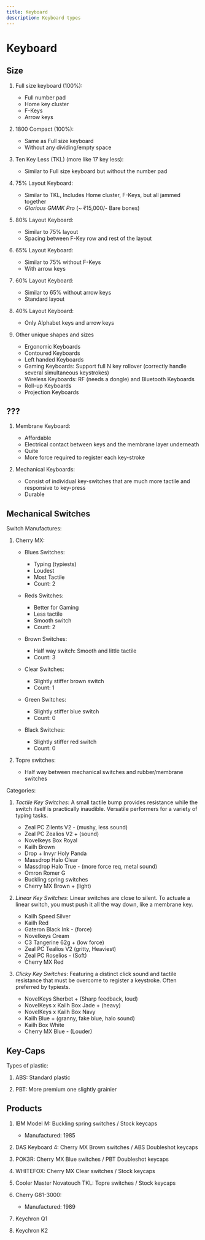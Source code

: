 ```yaml
---
title: Keyboard
description: Keyboard types
---
```


# Keyboard

## Size

1. Full size keyboard (100%):

   - Full number pad
   - Home key cluster
   - F-Keys
   - Arrow keys

2. 1800 Compact (100%):

   - Same as Full size keyboard
   - Without any dividing/empty space

3. Ten Key Less (TKL) (more like 17 key less):

   - Similar to Full size keyboard but without the number pad

4. 75% Layout Keyboard:

   - Similar to TKL, Includes Home cluster, F-Keys, but all jammed together
   - _Glorious GMMK Pro_ (~ ₹15,000/- Bare bones)

5. 80% Layout Keyboard:

   - Similar to 75% layout
   - Spacing between F-Key row and rest of the layout

6. 65% Layout Keyboard:

   - Similar to 75% without F-Keys
   - With arrow keys

7. 60% Layout Keyboard:

   - Similar to 65% without arrow keys
   - Standard layout

8. 40% Layout Keyboard:

   - Only Alphabet keys and arrow keys

9. Other unique shapes and sizes

   - Ergonomic Keyboards
   - Contoured Keyboards
   - Left handed Keyboards
   - Gaming Keyboards: Support full N key rollover (correctly handle several simultaneous keystrokes)
   - Wireless Keyboards: RF (needs a dongle) and Bluetooth Keyboards
   - Roll-up Keyboards
   - Projection Keyboards

## ???

1. Membrane Keyboard:

   - Affordable
   - Electrical contact between keys and the membrane layer underneath
   - Quite
   - More force required to register each key-stroke

2. Mechanical Keyboards:

   - Consist of individual key-switches that are much more tactile and responsive to key-press
   - Durable

## Mechanical Switches

Switch Manufactures:

1. Cherry MX:

   - Blues Switches:

     - Typing (typiests)
     - Loudest
     - Most Tactile
     - Count: 2

   - Reds Switches:

     - Better for Gaming
     - Less tactile
     - Smooth switch
     - Count: 2

   - Brown Switches:

     - Half way switch: Smooth and little tactile
     - Count: 3

   - Clear Switches:

     - Slightly stiffer brown switch
     - Count: 1

   - Green Switches:

     - Slightly stiffer blue switch
     - Count: 0

   - Black Switches:

     - Slightly stiffer red switch
     - Count: 0

2. Topre switches:

   - Half way between mechanical switches and rubber/membrane switches

Categories:

1. _Tactile Key Switches_: A small tactile bump provides resistance while the switch itself is practically inaudible. Versatile performers for a variety of typing tasks.

   - Zeal PC Zilents V2 - (mushy, less sound)
   - Zeal PC Zealios V2 + (sound)
   - Novelkeys Box Royal
   - Kailh Brown
   - Drop + Invyr Holy Panda
   - Massdrop Halo Clear
   - Massdrop Halo True - (more force req, metal sound)
   - Omron Romer G
   - Buckling spring switches
   - Cherry MX Brown + (light)

2. _Linear Key Switches_: Linear switches are close to silent. To actuate a linear switch, you must push it all the way down, like a membrane key.

   - Kailh Speed Silver
   - Kailh Red
   - Gateron Black Ink - (force)
   - Novelkeys Cream
   - C3 Tangerine 62g + (low force)
   - Zeal PC Tealios V2 (gritty, Heaviest)
   - Zeal PC Roselios - (Soft)
   - Cherry MX Red

3. _Clicky Key Switches_: Featuring a distinct click sound and tactile resistance that must be overcome to register a keystroke. Often preferred by typiests.

   - NovelKeys Sherbet + (Sharp feedback, loud)
   - NovelKeys x Kailh Box Jade + (heavy)
   - NovelKeys x Kailh Box Navy
   - Kailh Blue + (granny, fake blue, halo sound)
   - Kailh Box White
   - Cherry MX Blue - (Louder)

## Key-Caps

Types of plastic:

1. ABS: Standard plastic

2. PBT: More premium one slightly grainier

## Products

1. IBM Model M: Buckling spring switches / Stock keycaps

   - Manufactured: 1985

2. DAS Keyboard 4: Cherry MX Brown switches / ABS Doubleshot keycaps

3. POK3R: Cherry MX Blue switches / PBT Doubleshot keycaps

4. WHITEFOX: Cherry MX Clear switches / Stock keycaps

5. Cooler Master Novatouch TKL: Topre switches / Stock keycaps

6. Cherry G81-3000:

   - Manufactured: 1989

7. Keychron Q1
8. Keychron K2
